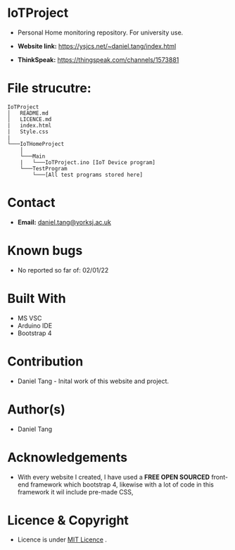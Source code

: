 # IoTProject
- Personal Home monitoring repository. For university use.

- **Website link:** https://ysjcs.net/~daniel.tang/index.html
- **ThinkSpeak:** https://thingspeak.com/channels/1573881

# File strucutre:
```
IoTProject
│   README.md 
│   LICENCE.md
|   index.html
|   Style.css
|
└───IoTHomeProject
    │   
    └───Main
    |   └───IoTProject.ino [IoT Device program] 
    └───TestProgram
        └───[All test programs stored here]

```

# Contact
- **Email:** daniel.tang@yorksj.ac.uk

# Known bugs
- No reported so far of: 02/01/22

# Built With
- MS VSC
- Arduino IDE
- Bootstrap 4

# Contribution
- Daniel Tang - Inital work of this website and project.

# Author(s)
- Daniel Tang

# Acknowledgements
- With every website I created, I have used a **FREE OPEN SOURCED** front-end framework which bootstrap 4, likewise with a lot of code in this framework it wil include pre-made CSS,

# Licence & Copyright
- Licence is under [MIT Licence](LICENCE.md) .

